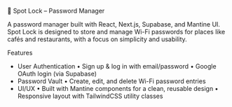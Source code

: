 🔐 Spot Lock – Password Manager

A password manager built with React, Next.js, Supabase, and Mantine UI.
Spot Lock is designed to store and manage Wi-Fi passwords for places like cafés and restaurants, with a focus on simplicity and usability. 

Features
- User Authentication
  	•	Sign up & log in with email/password
  	•	Google OAuth login (via Supabase)
- Password Vault
	•	Create, edit, and delete Wi-Fi password entries
- UI/UX
	•	Built with Mantine components for a clean, reusable design
	•	Responsive layout with TailwindCSS utility classes
 
